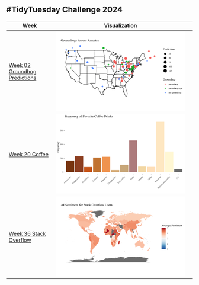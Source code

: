 ## #TidyTuesday Challenge 2024

| Week | Visualization | |
|-----------------|---------|--|
| [Week 02 Groundhog Predictions](https://github.com/jazelle-saligumba/TidyTuesdays/blob/main/2024/week_02_groundhog_predictions.qmd) | ![](https://github.com/jazelle-saligumba/TidyTuesdays/blob/main/Visualizations/week_02_groundhog.png) |
| [Week 20 Coffee](https://github.com/jazelle-saligumba/TidyTuesdays/blob/main/2024/week_20_coffee.Rmd) | ![](https://github.com/jazelle-saligumba/TidyTuesdays/blob/main/Visualizations/week_20_coffee.png) |
| [Week 36 Stack Overflow](https://github.com/jazelle-saligumba/TidyTuesdays/blob/main/2024/week_36_stackoverflow.Rmd) | ![](https://github.com/jazelle-saligumba/TidyTuesdays/blob/main/Visualizations/week_36_world.png) |

